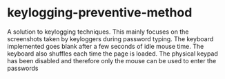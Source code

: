 # keylogging-preventive-method

A solution to keylogging techniques. This mainly focuses on the screenshots taken by keyloggers during password typing. The keyboard implemented goes blank after a few seconds of idle mouse time. The keyboard also shuffles each time the page is loaded. The physical keypad has been disabled and therefore only the mouse can be used to enter the passwords
